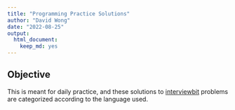 ```yaml
---
title: "Programming Practice Solutions"
author: "David Wong"
date: "2022-08-25"
output: 
  html_document: 
    keep_md: yes
---
```




## Objective

This is meant for daily practice, and these solutions to [interviewbit](https://www.interviewbit.com/courses/programming/) problems are categorized according to the language used.


